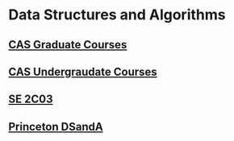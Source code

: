 # Data Structures and Algorithms
## [CAS Graduate Courses](https://academiccalendars.romcmaster.ca/preview_program.php?catoid=25&poid=14714)
## [CAS Undergraudate Courses](https://www.eng.mcmaster.ca/cas/programs/course-listing)

## [SE 2C03](http://www.cas.mcmaster.ca/~gk/courses/SE2C03.html)
## [Princeton DSandA](https://www.cs.princeton.edu/courses/archive/fall10/cos226/info.html)


